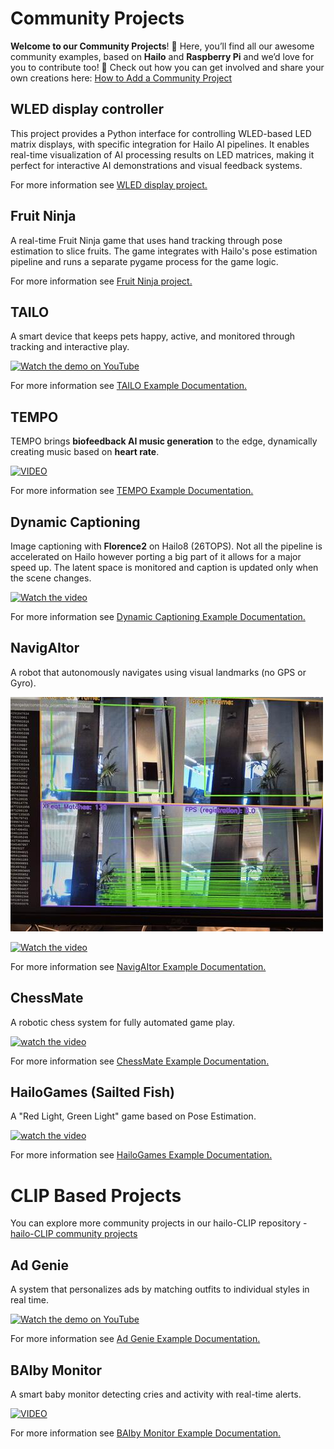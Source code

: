 # Community Projects

**Welcome to our Community Projects**! 🎉
Here, you’ll find all our awesome community examples, based on **Hailo** and **Raspberry Pi** and we’d love for you to contribute too! 🚀
Check out how you can get involved and share your own creations here:
[How to Add a Community Project](../doc/contributing-community-project.md)


## WLED display controller
This project provides a Python interface for controlling WLED-based LED matrix displays, with specific integration for Hailo AI pipelines. It enables real-time visualization of AI processing results on LED matrices, making it perfect for interactive AI demonstrations and visual feedback systems.

For more information see [WLED display project.](wled_display/README.md)

## Fruit Ninja

A real-time Fruit Ninja game that uses hand tracking through pose estimation to slice fruits. The game integrates with Hailo's pose estimation pipeline and runs a separate pygame process for the game logic.

For more information see [Fruit Ninja project.](fruit_ninja/README.md)

## TAILO
A smart device that keeps pets happy, active, and monitored through tracking and interactive play.

[![Watch the demo on YouTube](https://img.youtube.com/vi/dAok4_63W8E/0.jpg)](https://youtu.be/dAok4_63W8E)

For more information see [TAILO Example Documentation.](TAILO/README.md)

## TEMPO

TEMPO brings **biofeedback AI music generation** to the edge, dynamically creating music based on **heart rate**.

[![VIDEO](https://img.youtube.com/vi/nQr9nL7bH3k/0.jpg)](https://youtu.be/nQr9nL7bH3k)

For more information see [TEMPO Example Documentation.](TEMPO/README.md)


## Dynamic Captioning

Image captioning with **Florence2** on Hailo8 (26TOPS).
Not all the pipeline is accelerated on Hailo however porting a big part of it allows for a major speed up.
The latent space is monitored and caption is updated only when the scene changes.

[![Watch the video](https://img.youtube.com/vi/kLqhP2z9qtI/0.jpg)](https://youtu.be/kLqhP2z9qtI)

For more information see [Dynamic Captioning Example Documentation.](dynamic_captioning/README.md)

## NavigAItor

A robot that autonomously navigates using visual landmarks (no GPS or Gyro).

![AI Frames Match](Navigator/resources/frame_compare.jpg)

[![Watch the video](https://img.youtube.com/vi/E0Z55e1KyOo/0.jpg)](https://youtu.be/E0Z55e1KyOo)

For more information see [NavigAItor Example Documentation.](Navigator/README.md)


## ChessMate

A robotic chess system for fully automated game play.

[![watch the video](https://img.youtube.com/vi/aXNgmYCEgDc/0.jpg)](https://youtu.be/aXNgmYCEgDc)

For more information see [ChessMate Example Documentation.](RoboChess/README.md)


## HailoGames (Sailted Fish)

A "Red Light, Green Light" game based on Pose Estimation.

[![watch the video](https://img.youtube.com/vi/q8ZG8zzRlzE/hqdefault.jpg)](https://youtube.com/shorts/q8ZG8zzRlzE)

For more information see [HailoGames Example Documentation.](sailted_fish/README.md)


# CLIP Based Projects
You can explore more community projects in our hailo-CLIP repository -
[hailo-CLIP community projects](https://github.com/hailo-ai/hailo-CLIP/blob/main/community_projects/community_projects.md)

## Ad Genie
A system that personalizes ads by matching outfits to individual styles in real time.

[![Watch the demo on YouTube](https://img.youtube.com/vi/0_v2V7lV514/0.jpg)](<https://youtu.be/0_v2V7lV514>)

For more information see [Ad Genie Example Documentation.](https://github.com/hailo-ai/hailo-CLIP/blob/main/community_projects/ad_genie/README.md)


## BAIby Monitor

A smart baby monitor detecting cries and activity with real-time alerts.

[![VIDEO](https://img.youtube.com/vi/sXgL5g_A-u0/0.jpg)](https://youtu.be/sXgL5g_A-u0)

For more information see [BAIby Monitor Example Documentation.](https://github.com/hailo-ai/hailo-CLIP/blob/main/community_projects/baiby_monitor/README.md)


